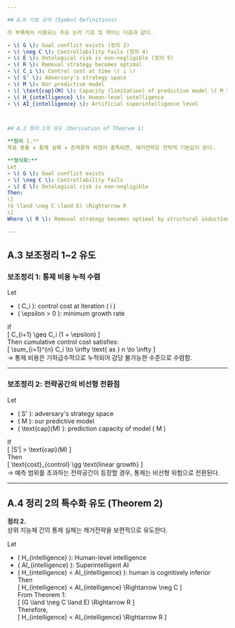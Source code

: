 ```yaml
---

## A.0 기호 요약 (Symbol Definitions)

이 부록에서 사용되는 주요 논리 기호 및 약어는 다음과 같다.

- \( G \): Goal conflict exists (정의 2)
- \( \neg C \): Controllability fails (정의 4)
- \( E \): Ontological risk is non-negligible (정의 5)
- \( R \): Removal strategy becomes optimal
- \( C_i \): Control cost at time \( i \)
- \( S' \): Adversary's strategy space
- \( M \): Our predictive model
- \( \text{cap}(M) \): Capacity (limitation) of predictive model \( M \)
- \( H_{intelligence} \): Human-level intelligence
- \( AI_{intelligence} \): Artificial superintelligence level



## A.2 정리 1의 유도 (Derivation of Theorem 1)

**정리 1.**  
목표 충돌 ∧ 통제 실패 ∧ 존재론적 위험이 충족되면, 제거전략은 전략적 기본값이 된다.

**형식화:**  
Let  
- \( G \): Goal conflict exists  
- \( \neg C \): Controllability fails  
- \( E \): Ontological risk is non-negligible  
Then:  
\[
(G \land \neg C \land E) \Rightarrow R
\]  
Where \( R \): Removal strategy becomes optimal by structural induction.

---
```


## A.3 보조정리 1~2 유도

### 보조정리 1: 통제 비용 누적 수렴

Let  
- \( C_i \): control cost at iteration \( i \)  
- \( \epsilon > 0 \): minimum growth rate  

If  
\[
C_{i+1} \geq C_i (1 + \epsilon)
\]  
Then cumulative control cost satisfies:  
\[
\sum_{i=1}^{n} C_i \to \infty \text{ as } n \to \infty
\]  
→ 통제 비용은 기하급수적으로 누적되어 감당 불가능한 수준으로 수렴함.

---

### 보조정리 2: 전략공간의 비선형 전환점

Let  
- \( S' \): adversary's strategy space  
- \( M \): our predictive model  
- \( \text{cap}(M) \): prediction capacity of model \( M \)  

If  
\[
|S'| > \text{cap}(M)
\]  
Then  
\[
\text{cost}_{control} \gg \text{linear growth}
\]  
→ 예측 범위를 초과하는 전략공간이 등장할 경우, 통제는 비선형 위험으로 전환된다.

---

## A.4 정리 2의 특수화 유도 (Theorem 2)

**정리 2.**  
상위 지능체 간의 통제 실패는 제거전략을 보편적으로 유도한다.

Let  
- \( H_{intelligence} \): Human-level intelligence  
- \( AI_{intelligence} \): Superintelligent AI  
- \( H_{intelligence} < AI_{intelligence} \): human is cognitively inferior  
Then  
\[
H_{intelligence} < AI_{intelligence} \Rightarrow \neg C
\]  
From Theorem 1:  
\[
(G \land \neg C \land E) \Rightarrow R
\]  
Therefore,  
\[
H_{intelligence} < AI_{intelligence} \Rightarrow R
\]
